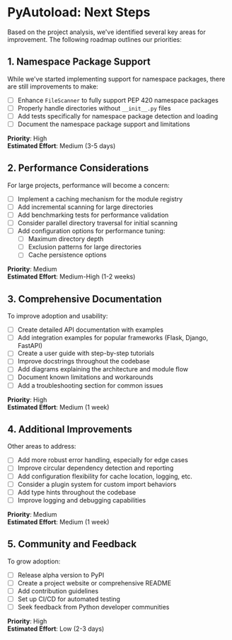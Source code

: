# PyAutoload: Next Steps

Based on the project analysis, we've identified several key areas for improvement. The following roadmap outlines our priorities:

## 1. Namespace Package Support

While we've started implementing support for namespace packages, there are still improvements to make:

- [ ] Enhance `FileScanner` to fully support PEP 420 namespace packages
- [ ] Properly handle directories without `__init__.py` files
- [ ] Add tests specifically for namespace package detection and loading
- [ ] Document the namespace package support and limitations

**Priority**: High  
**Estimated Effort**: Medium (3-5 days)

## 2. Performance Considerations

For large projects, performance will become a concern:

- [ ] Implement a caching mechanism for the module registry
- [ ] Add incremental scanning for large directories
- [ ] Add benchmarking tests for performance validation
- [ ] Consider parallel directory traversal for initial scanning
- [ ] Add configuration options for performance tuning:
  - [ ] Maximum directory depth
  - [ ] Exclusion patterns for large directories
  - [ ] Cache persistence options

**Priority**: Medium  
**Estimated Effort**: Medium-High (1-2 weeks)

## 3. Comprehensive Documentation

To improve adoption and usability:

- [ ] Create detailed API documentation with examples
- [ ] Add integration examples for popular frameworks (Flask, Django, FastAPI)
- [ ] Create a user guide with step-by-step tutorials
- [ ] Improve docstrings throughout the codebase
- [ ] Add diagrams explaining the architecture and module flow
- [ ] Document known limitations and workarounds
- [ ] Add a troubleshooting section for common issues

**Priority**: High  
**Estimated Effort**: Medium (1 week)

## 4. Additional Improvements

Other areas to address:

- [ ] Add more robust error handling, especially for edge cases
- [ ] Improve circular dependency detection and reporting
- [ ] Add configuration flexibility for cache location, logging, etc.
- [ ] Consider a plugin system for custom import behaviors
- [ ] Add type hints throughout the codebase
- [ ] Improve logging and debugging capabilities

**Priority**: Medium  
**Estimated Effort**: Medium (1 week)

## 5. Community and Feedback

To grow adoption:

- [ ] Release alpha version to PyPI
- [ ] Create a project website or comprehensive README
- [ ] Add contribution guidelines
- [ ] Set up CI/CD for automated testing
- [ ] Seek feedback from Python developer communities

**Priority**: High  
**Estimated Effort**: Low (2-3 days)
